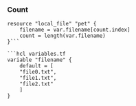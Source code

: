 ### Count

```hcl main.tf
resource "local_file" "pet" {
    filename = var.filename[count.index]
    count = length(var.filename)
}```

```hcl variables.tf
variable "filename" {
    default = [
    "file0.txt",
    "file1.txt",
    "file2.txt"
    ]
}
```
